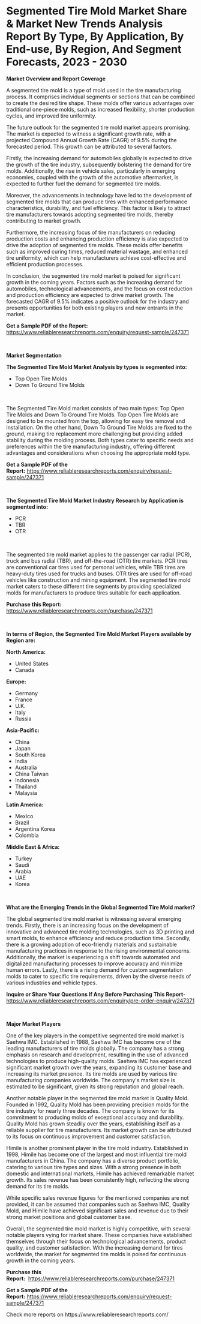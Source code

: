 <p><h1>Segmented Tire Mold Market Share & Market New Trends Analysis Report By Type, By Application, By End-use, By Region, And Segment Forecasts, 2023 - 2030</h1></p><p><strong>Market Overview and Report Coverage</strong></p>
<p><p>A segmented tire mold is a type of mold used in the tire manufacturing process. It comprises individual segments or sections that can be combined to create the desired tire shape. These molds offer various advantages over traditional one-piece molds, such as increased flexibility, shorter production cycles, and improved tire uniformity.</p><p>The future outlook for the segmented tire mold market appears promising. The market is expected to witness a significant growth rate, with a projected Compound Annual Growth Rate (CAGR) of 9.5% during the forecasted period. This growth can be attributed to several factors.</p><p>Firstly, the increasing demand for automobiles globally is expected to drive the growth of the tire industry, subsequently bolstering the demand for tire molds. Additionally, the rise in vehicle sales, particularly in emerging economies, coupled with the growth of the automotive aftermarket, is expected to further fuel the demand for segmented tire molds.</p><p>Moreover, the advancements in technology have led to the development of segmented tire molds that can produce tires with enhanced performance characteristics, durability, and fuel efficiency. This factor is likely to attract tire manufacturers towards adopting segmented tire molds, thereby contributing to market growth.</p><p>Furthermore, the increasing focus of tire manufacturers on reducing production costs and enhancing production efficiency is also expected to drive the adoption of segmented tire molds. These molds offer benefits such as improved curing times, reduced material wastage, and enhanced tire uniformity, which can help manufacturers achieve cost-effective and efficient production processes.</p><p>In conclusion, the segmented tire mold market is poised for significant growth in the coming years. Factors such as the increasing demand for automobiles, technological advancements, and the focus on cost reduction and production efficiency are expected to drive market growth. The forecasted CAGR of 9.5% indicates a positive outlook for the industry and presents opportunities for both existing players and new entrants in the market.</p></p>
<p><strong>Get a Sample PDF of the Report:</strong> <a href="https://www.reliableresearchreports.com/enquiry/request-sample/247371">https://www.reliableresearchreports.com/enquiry/request-sample/247371</a></p>
<p>&nbsp;</p>
<p><strong>Market Segmentation</strong></p>
<p><strong>The Segmented Tire Mold Market Analysis by types is segmented into:</strong></p>
<p><ul><li>Top Open Tire Molds</li><li>Down To Ground Tire Molds</li></ul></p>
<p>&nbsp;</p>
<p><p>The Segmented Tire Mold market consists of two main types: Top Open Tire Molds and Down To Ground Tire Molds. Top Open Tire Molds are designed to be mounted from the top, allowing for easy tire removal and installation. On the other hand, Down To Ground Tire Molds are fixed to the ground, making tire replacement more challenging but providing added stability during the molding process. Both types cater to specific needs and preferences within the tire manufacturing industry, offering different advantages and considerations when choosing the appropriate mold type.</p></p>
<p><strong>Get a Sample PDF of the Report:</strong>&nbsp;<a href="https://www.reliableresearchreports.com/enquiry/request-sample/247371">https://www.reliableresearchreports.com/enquiry/request-sample/247371</a></p>
<p>&nbsp;</p>
<p><strong>The Segmented Tire Mold Market Industry Research by Application is segmented into:</strong></p>
<p><ul><li>PCR</li><li>TBR</li><li>OTR</li></ul></p>
<p>&nbsp;</p>
<p><p>The segmented tire mold market applies to the passenger car radial (PCR), truck and bus radial (TBR), and off-the-road (OTR) tire markets. PCR tires are conventional car tires used for personal vehicles, while TBR tires are heavy-duty tires used for trucks and buses. OTR tires are used for off-road vehicles like construction and mining equipment. The segmented tire mold market caters to these different tire segments by providing specialized molds for manufacturers to produce tires suitable for each application.</p></p>
<p><strong>Purchase this Report:</strong>&nbsp; <a href="https://www.reliableresearchreports.com/purchase/247371">https://www.reliableresearchreports.com/purchase/247371</a></p>
<p>&nbsp;</p>
<p><strong>In terms of Region, the Segmented Tire Mold Market Players available by Region are:</strong></p>
<p>
    <p> <strong> North America: </strong>
        <ul>
            <li>United States</li>
            <li>Canada</li>
        </ul>
        </p> 
    <p> <strong> Europe: </strong>
        <ul>
            <li>Germany</li>
            <li>France</li>
            <li>U.K.</li>
            <li>Italy</li>
            <li>Russia</li>
        </ul>
        </p> 
    <p> <strong> Asia-Pacific: </strong>
        <ul>
            <li>China</li>
            <li>Japan</li>
            <li>South Korea</li>
            <li>India</li>
            <li>Australia</li>
            <li>China Taiwan</li>
            <li>Indonesia</li>
            <li>Thailand</li>
            <li>Malaysia</li>
        </ul>
        </p> 
    <p> <strong> Latin America: </strong>
        <ul>
            <li>Mexico</li>
            <li>Brazil</li>
            <li>Argentina Korea</li>
            <li>Colombia</li>
        </ul>
        </p> 
    <p> <strong> Middle East & Africa: </strong>
        <ul>
            <li>Turkey</li>
            <li>Saudi</li>
            <li>Arabia</li>
            <li>UAE</li>
            <li>Korea</li>
        </ul>
    </p>
    </p>
<p>&nbsp;</p>
<p><strong>What are the Emerging Trends in the Global Segmented Tire Mold market?</strong></p>
<p><p>The global segmented tire mold market is witnessing several emerging trends. Firstly, there is an increasing focus on the development of innovative and advanced tire molding technologies, such as 3D printing and smart molds, to enhance efficiency and reduce production time. Secondly, there is a growing adoption of eco-friendly materials and sustainable manufacturing practices in response to the rising environmental concerns. Additionally, the market is experiencing a shift towards automated and digitalized manufacturing processes to improve accuracy and minimize human errors. Lastly, there is a rising demand for custom segmentation molds to cater to specific tire requirements, driven by the diverse needs of various industries and vehicle types.</p></p>
<p><strong>Inquire or Share Your Questions If Any Before Purchasing This Report</strong>- <a href="https://www.reliableresearchreports.com/enquiry/pre-order-enquiry/247371">https://www.reliableresearchreports.com/enquiry/pre-order-enquiry/247371</a></p>
<p>&nbsp;</p>
<p><strong>Major Market Players</strong></p>
<p><p>One of the key players in the competitive segmented tire mold market is Saehwa IMC. Established in 1988, Saehwa IMC has become one of the leading manufacturers of tire molds globally. The company has a strong emphasis on research and development, resulting in the use of advanced technologies to produce high-quality molds. Saehwa IMC has experienced significant market growth over the years, expanding its customer base and increasing its market presence. Its tire molds are used by various tire manufacturing companies worldwide. The company's market size is estimated to be significant, given its strong reputation and global reach.</p><p>Another notable player in the segmented tire mold market is Quality Mold. Founded in 1992, Quality Mold has been providing precision molds for the tire industry for nearly three decades. The company is known for its commitment to producing molds of exceptional accuracy and durability. Quality Mold has grown steadily over the years, establishing itself as a reliable supplier for tire manufacturers. Its market growth can be attributed to its focus on continuous improvement and customer satisfaction.</p><p>Himile is another prominent player in the tire mold industry. Established in 1998, Himile has become one of the largest and most influential tire mold manufacturers in China. The company has a diverse product portfolio, catering to various tire types and sizes. With a strong presence in both domestic and international markets, Himile has achieved remarkable market growth. Its sales revenue has been consistently high, reflecting the strong demand for its tire molds.</p><p>While specific sales revenue figures for the mentioned companies are not provided, it can be assumed that companies such as Saehwa IMC, Quality Mold, and Himile have achieved significant sales and revenue due to their strong market positions and global customer base.</p><p>Overall, the segmented tire mold market is highly competitive, with several notable players vying for market share. These companies have established themselves through their focus on technological advancements, product quality, and customer satisfaction. With the increasing demand for tires worldwide, the market for segmented tire molds is poised for continuous growth in the coming years.</p></p>
<p><strong>Purchase this Report:</strong>&nbsp;&nbsp;<a href="https://www.reliableresearchreports.com/purchase/247371">https://www.reliableresearchreports.com/purchase/247371</a></p>
<p></p>
<p><strong>Get a Sample PDF of the Report:</strong>&nbsp;<a href="https://www.reliableresearchreports.com/enquiry/request-sample/247371">https://www.reliableresearchreports.com/enquiry/request-sample/247371</a></p>
<p>Check more reports on https://www.reliableresearchreports.com/</p>